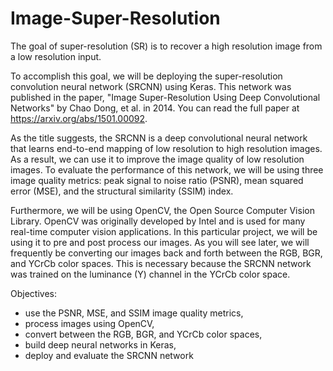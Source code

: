 # Image-Super-Resolution

The goal of super-resolution (SR) is to recover a high resolution image from a low resolution input.

To accomplish this goal, we will be deploying the super-resolution convolution neural network (SRCNN) using Keras.  This network was published in the paper, "Image Super-Resolution Using Deep Convolutional Networks" by Chao Dong, et al. in 2014.  You can read the full paper at https://arxiv.org/abs/1501.00092.

As the title suggests, the SRCNN is a deep convolutional neural network that learns end-to-end mapping of low resolution to high resolution images.  As a result, we can use it to improve the image quality of low resolution images.  To evaluate the performance of this network, we will be using three image quality metrics: peak signal to noise ratio (PSNR), mean squared error (MSE), and the structural similarity (SSIM) index.  

Furthermore, we will be using OpenCV, the Open Source Computer Vision Library.  OpenCV was originally developed by Intel and is used for many real-time computer vision applications.  In this particular project, we will be using it to pre and post process our images.  As you will see later, we will frequently be converting our images back and forth between the RGB, BGR, and YCrCb color spaces.  This is necessary because the SRCNN network was trained on the luminance (Y) channel in the YCrCb color space.  

Objectives:

* use the PSNR, MSE, and SSIM image quality metrics,
* process images using OpenCV,
* convert between the RGB, BGR, and YCrCb color spaces,
* build deep neural networks in Keras,
* deploy and evaluate the SRCNN network
